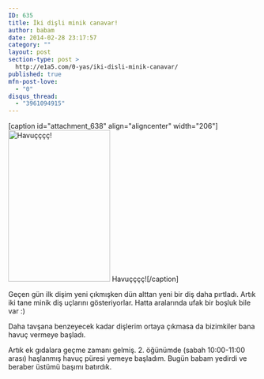 ```yaml
---
ID: 635
title: İki dişli minik canavar!
author: babam
date: 2014-02-28 23:17:57
category: ""
layout: post
section-type: post >
  http://e1a5.com/0-yas/iki-disli-minik-canavar/
published: true
mfn-post-love:
  - "0"
disqus_thread:
  - "3961094915"
---
```

[caption id="attachment_638" align="aligncenter" width="206"]<a href="http://e1a5.com/wp-content/uploads/2014/02/ek_gida_havuc.jpg"><img class="   wp-image-638" src="http://e1a5.com/wp-content/uploads/2014/02/ek_gida_havuc.jpg" alt="Havuçççç!" width="206" height="307" /></a> Havuçççç![/caption]

Geçen gün ilk dişim yeni çıkmışken dün alttan yeni bir diş daha pırtladı. Artık iki tane minik diş uçlarını gösteriyorlar. Hatta aralarında ufak bir boşluk bile var :)

Daha tavşana benzeyecek kadar dişlerim ortaya çıkmasa da bizimkiler bana havuç vermeye başladı.

Artık ek gıdalara geçme zamanı gelmiş. 2. öğünümde (sabah 10:00-11:00 arası) haşlanmış havuç püresi yemeye başladım. Bugün babam yedirdi ve beraber üstümü başımı batırdık.
